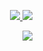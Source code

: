 <p align="right">
  <a href="https://www.npmjs.com/package/@otmozorok/wc">
    <img src="https://img.shields.io/npm/v/@otmozorok/wc.svg?style=flat" />
  </a>
  <a href="https://github.com/otmozorok/ui/blob/main/LICENSE.md">
    <img src="https://img.shields.io/badge/license-MIT-blue.svg" />
  </a>
</p>


<img align="right" src="https://media0.giphy.com/media/v1.Y2lkPTc5MGI3NjExemt5b29xcGU2MDdxd2VjNDBlOGV0ZWd2anBpZTg2bmVuZHh6OHFzayZlcD12MV9pbnRlcm5hbF9naWZfYnlfaWQmY3Q9cw/l0IyaxKjZqenpMIQ8/giphy.gif" />
